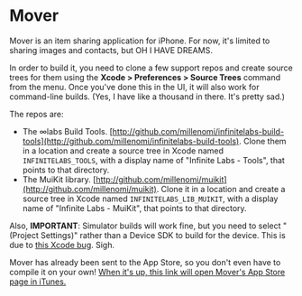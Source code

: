 # Mover

Mover is an item sharing application for iPhone. For now, it's limited to sharing images and contacts, but OH I HAVE DREAMS.

In order to build it, you need to clone a few support repos and create source trees for them using the **Xcode &gt; Preferences &gt; Source Trees** command from the menu. Once you've done this in the UI, it will also work for command-line builds. (Yes, I have like a thousand in there. It's pretty sad.)

The repos are:

 - The ∞labs Build Tools. [http://github.com/millenomi/infinitelabs-build-tools](http://github.com/millenomi/infinitelabs-build-tools). Clone them in a location and create a source tree in Xcode named `INFINITELABS_TOOLS`, with a display name of "Infinite Labs - Tools", that points to that directory.
 - The MuiKit library. [http://github.com/millenomi/muikit](http://github.com/millenomi/muikit). Clone it in a location and create a source tree in Xcode named `INFINITELABS_LIB_MUIKIT`, with a display name of "Infinite Labs - MuiKit", that points to that directory.

Also, **IMPORTANT**: Simulator builds will work fine, but you need to select "(Project Settings)" rather than a Device SDK to build for the device. This is due to [this Xcode bug](http://www.openradar.me/radar?id=21402). Sigh.

Mover has already been sent to the App Store, so you don't even have to compile it on your own! [When it's up, this link will open Mover's App Store page in iTunes.](http://itunes.com/app/mover)
